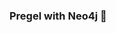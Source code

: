 ### Pregel with Neo4j 🚀



























































 























